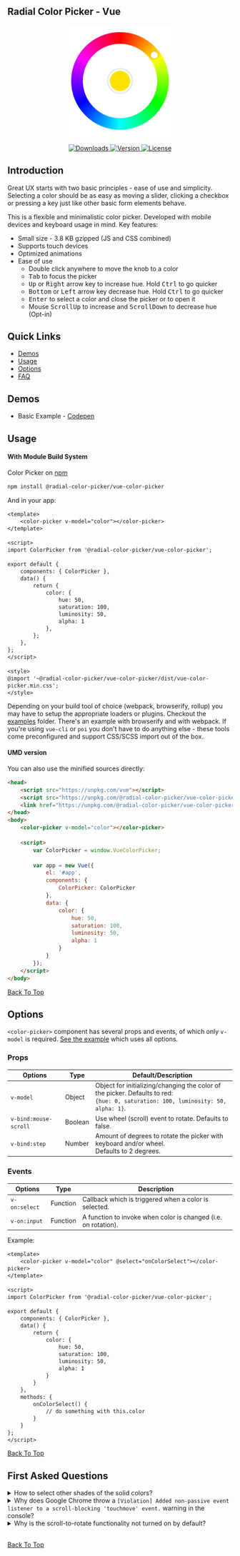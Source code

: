 ## Radial Color Picker - Vue

<p align="center"><img width="250" src="./screenshots/thumbnail.png" alt="screenshot"></p>

<p align="center"><a href="https://www.npmjs.com/package/@radial-color-picker/vue-color-picker"> <img src="https://img.shields.io/npm/dt/@radial-color-picker/vue-color-picker.svg" alt="Downloads"> </a> <a href="https://www.npmjs.com/package/@radial-color-picker/vue-color-picker"> <img src="https://img.shields.io/npm/v/@radial-color-picker/vue-color-picker.svg" alt="Version"> </a> <a href="https://www.npmjs.com/package/@radial-color-picker/vue-color-picker"> <img src="https://img.shields.io/npm/l/@radial-color-picker/vue-color-picker.svg" alt="License"> </a></p>

## Introduction

Great UX starts with two basic principles - ease of use and simplicity. Selecting a color should be as easy as moving a slider, clicking a checkbox or pressing a key just like other basic form elements behave.

This is a flexible and minimalistic color picker. Developed with mobile devices and keyboard usage in mind. Key features:
* Small size - 3.8 KB gzipped (JS and CSS combined)
* Supports touch devices
* Optimized animations
* Ease of use
    * Double click anywhere to move the knob to a color
    * <kbd>Tab</kbd> to focus the picker
    * <kbd>Up</kbd> or <kbd>Right</kbd> arrow key to increase hue. Hold <kbd>Ctrl</kbd> to go quicker
    * <kbd>Bottom</kbd> or <kbd>Left</kbd> arrow key decrease hue. Hold <kbd>Ctrl</kbd> to go quicker
    * <kbd>Enter</kbd> to select a color and close the picker or to open it
    * Mouse <kbd>ScrollUp</kbd> to increase and <kbd>ScrollDown</kbd> to decrease hue (Opt-in)

## Quick Links

* [Demos](#user-content-demos)
* [Usage](#user-content-usage)
* [Options](#user-content-options)
* [FAQ](#user-content-questions)

## <a name="demos">Demos</a>

* Basic Example - [Codepen](https://codepen.io/rkunev/pen/zjEmwV/)

## <a name="usage">Usage</a>

#### With Module Build System
Color Picker on [npm](https://www.npmjs.com/package/@radial-color-picker/vue-color-picker)
```bash
npm install @radial-color-picker/vue-color-picker
```

And in your app:

```vue
<template>
    <color-picker v-model="color"></color-picker>
</template>

<script>
import ColorPicker from '@radial-color-picker/vue-color-picker';

export default {
    components: { ColorPicker },
    data() {
        return {
            color: {
                hue: 50,
                saturation: 100,
                luminosity: 50,
                alpha: 1
            },
        };
    },
};
</script>

<style>
@import '~@radial-color-picker/vue-color-picker/dist/vue-color-picker.min.css';
</style>
```

Depending on your build tool of choice (webpack, browserify, rollup) you may have to setup the appropriate loaders or plugins. Checkout the [examples](./examples) folder. There's an example with browserify and with webpack. If you're using `vue-cli` or `poi` you don't have to do anything else - these tools come preconfigured and support CSS/SCSS import out of the box.

#### UMD version

You can also use the minified sources directly:

```html
<head>
    <script src="https://unpkg.com/vue"></script>
    <script src="https://unpkg.com/@radial-color-picker/vue-color-picker/dist/vue-color-picker.min.js"></script>
    <link href="https://unpkg.com/@radial-color-picker/vue-color-picker/dist/vue-color-picker.min.css" rel="stylesheet">
</head>
<body>
    <color-picker v-model="color"></color-picker>

    <script>
        var ColorPicker = window.VueColorPicker;

        var app = new Vue({
            el: '#app',
            components: {
                ColorPicker: ColorPicker
            },
            data: {
                color: {
                    hue: 50,
                    saturation: 100,
                    luminosity: 50,
                    alpha: 1
                }
            }
        });
    </script>
</body>
```

[Back To Top](#user-content-quick-links)

## <a name="options">Options</a>
`<color-picker>` component has several props and events, of which only `v-model` is required. [See the example](./examples/with-config) which uses all options.

### Props

| Options       | Type     | Default/Description |
|---------------|----------|---------------------|
| `v-model`    | Object | Object for initializing/changing the color of the picker. Defaults to red: <br> `{hue: 0, saturation: 100, luminosity: 50, alpha: 1}`. |
| `v-bind:mouse-scroll` | Boolean | Use wheel (scroll) event to rotate. Defaults to false. |
| `v-bind:step` | Number | Amount of degrees to rotate the picker with keyboard and/or wheel. <br> Defaults to 2 degrees. |

### Events

| Options       | Type     | Description |
|---------------|----------|-------------|
| `v-on:select` | Function | Callback which is triggered when a color is selected. |
| `v-on:input`  | Function | A function to invoke when color is changed (i.e. on rotation). |

Example:
```vue
<template>
    <color-picker v-model="color" @select="onColorSelect"></color-picker>
</template>

<script>
import ColorPicker from '@radial-color-picker/vue-color-picker';

export default {
    components: { ColorPicker },
    data() {
        return {
            color: {
                hue: 50,
                saturation: 100,
                luminosity: 50,
                alpha: 1
            }
        }
    },
    methods: {
        onColorSelect() {
            // do something with this.color
        }
    }
};
</script>
```

[Back To Top](#user-content-quick-links)

## <a name="questions">First Asked Questions</a>

<details>
    <summary>How to select other shades of the solid colors?</summary>
    <p>We suggest to add a custom slider for saturation and luminosity or use <code>&lt;input type="range"&gt;</code>.</p>
</details>

<details>
    <summary>Why does Google Chrome throw a <code>[Violation] Added non-passive event listener to a scroll-blocking 'touchmove' event.</code> warning in the console?</summary>
    <p><code>touchmove</code> is used with <code>preventDefault()</code> to block scrolling on mobile while rotating the color knob. Even the <a href="https://github.com/WICG/EventListenerOptions/blob/gh-pages/explainer.md#removing-the-need-to-cancel-events">Web Incubator Community Group</a> acknowledges that in some cases a passive event listener can't be used.</p>
</details>

<details>
    <summary>Why is the scroll-to-rotate functionality not turned on by default?</summary>
    <p>It's another non-passive event that could potentially introduce jank on scroll. To rotate the color knob, but stay on the same scrolling position the <code>wheel</code> event is blocked with <code>preventDefault()</code>. Thus, if you really want this feature for your users you'll have to explicitly add <code>:mouse-scroll="true"</code>.</p>
</details>
<br>

[Back To Top](#user-content-quick-links)
